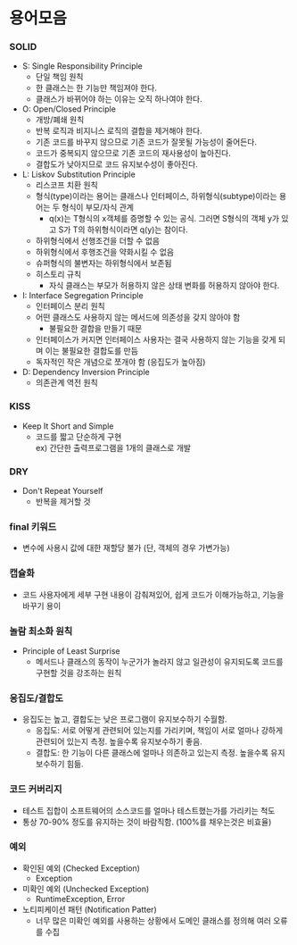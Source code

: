 # 용어모음

### SOLID
- S: Single Responsibility Principle
  + 단일 책임 원칙
  + 한 클래스는 한 기능만 책임져야 한다.
  + 클래스가 바뀌어야 하는 이유는 오직 하나여야 한다.
- O: Open/Closed Principle
  + 개방/폐쇄 원칙
  + 반복 로직과 비지니스 로직의 결합을 제거해야 한다.
  + 기존 코드를 바꾸지 않으므로 기존 코드가 잘못될 가능성이 줄어든다.
  + 코드가 중복되지 않으므로 기존 코드의 재사용성이 높아진다.
  + 결합도가 낮아지므로 코드 유지보수성이 좋아진다.
- L: Liskov Substitution Principle
  + 리스코프 치환 원칙
  + 형식(type)이라는 용어는 클래스나 인터페이스, 하위형식(subtype)이라는 용어는 두 형식이 부모/자식 관계
    * q(x)는 T형식의 x객체를 증명할 수 있는 공식. 그러면 S형식의 객체 y가 있고 S가 T의 하위형식이라면 q(y)는 참이다.
  + 하위형식에서 선행조건을 더할 수 없음
  + 하위형식에서 후행조건을 약화시킬 수 없음
  + 슈퍼형식의 불변자는 하위형식에서 보존됨
  + 히스토리 규칙
    * 자식 클래스는 부모가 허용하지 않은 상태 변화를 허용하지 않아야 한다.
- I: Interface Segregation Principle
  + 인터페이스 분리 원칙
  + 어떤 클래스도 사용하지 않는 메서드에 의존성을 갖지 않아야 함
    * 불필요한 결합을 만들기 때문
  + 인터페이스가 커지면 인터페이스 사용자는 결국 사용하지 않는 기능을 갖게 되며 이는 불필요한 결합도를 만듬
  + 독자적인 작은 개념으로 쪼개야 함 (응집도가 높아짐)
- D: Dependency Inversion Principle
  + 의존관계 역전 원칙

### KISS
- Keep It Short and Simple
  + 코드를 짧고 단순하게 구현<br/>
    ex) 간단한 출력프로그램을 1개의 클래스로 개발 

### DRY
- Don't Repeat Yourself
  + 반복을 제거할 것
    
### final 키워드
- 변수에 사용시 값에 대한 재할당 불가 (단, 객체의 경우 가변가능)

### 캡슐화
- 코드 사용자에게 세부 구현 내용이 감춰져있어, 쉽게 코드가 이해가능하고, 기능을 바꾸기 용이

### 놀람 최소화 원칙
- Principle of Least Surprise
  + 메서드나 클래스의 동작이 누군가가 놀라지 않고 일관성이 유지되도록 코드를 구현할 것을 강조하는 원칙

### 응집도/결합도
- 응집도는 높고, 결합도는 낮은 프로그램이 유지보수하기 수월함.
  + 응집도: 서로 어떻게 관련되어 있는지를 가리키며, 책임이 서로 얼마나 강하게 관련되어 있는지 측정. 높을수록 유지보수하기 좋음.
  + 결합도: 한 기능이 다른 클래스에 얼마나 의존하고 있는지 측정. 높을수록 유지보수하기 힘듦.

### 코드 커버리지
- 테스트 집합이 소프트웨어의 소스코드를 얼마나 테스트했는가를 가리키는 척도
- 통상 70-90% 정도를 유지하는 것이 바람직함. (100%를 채우는것은 비효율)

### 예외
- 확인된 예외 (Checked Exception)
  + Exception
- 미확인 예외 (Unchecked Exception)
  + RuntimeException, Error
- 노티피케이션 패턴 (Notification Patter)
  + 너무 많은 미확인 예외를 사용하는 상황에서 도메인 클래스를 정의해 여러 오류를 수집